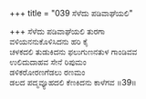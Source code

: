 +++
title = "039 ಸೆಳೆದು ಪಡಿವಾಘೆಯಲಿ"

+++
ಸೆಳೆದು ಪಡಿವಾಘೆಯಲಿ ತುರಗಾ  
ವಳಿಯನನುಕೊಳಿಸಿದನು ಹರಿ ಕೈ  
ಚಳಕದಲಿ ತುಡುಕಿದನು ಫಲುಗುಣನತುಳ ಗಾಂಡಿವವ  
ಉಲಿದುದಾಹವ ಸೇನೆ ರಿಪುಮಂ  
ಡಳಿಕರೋರಣಗೆಡಲು ರಣಮಂ  
ಡಲದ ಪದ್ಮವ್ಯೂಹದಲಿ ಕೆಣಕಿದನು ಕಾಳೆಗವ    ॥39॥